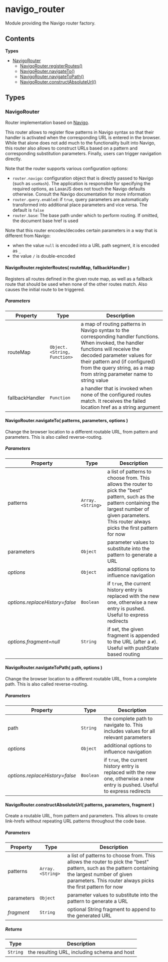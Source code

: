 
# <a id="navigo_router"></a>navigo_router

Module providing the Navigo router factory.

## Contents

**Types**

- [NavigoRouter](#NavigoRouter)
  - [NavigoRouter.registerRoutes()](#NavigoRouter.registerRoutes)
  - [NavigoRouter.navigateTo()](#NavigoRouter.navigateTo)
  - [NavigoRouter.navigateToPath()](#NavigoRouter.navigateToPath)
  - [NavigoRouter.constructAbsoluteUrl()](#NavigoRouter.constructAbsoluteUrl)

## Types

### <a id="NavigoRouter"></a>NavigoRouter

Router implementation based on [Navigo](https://github.com/krasimir/navigo).

This router allows to register flow patterns in Navigo syntax so that their handler is activated when
the corresponding URL is entered in the browser. While that alone does not add much to the
functionality built into Navigo, this router also allows to construct URLs based on a pattern and
corresponding substitution parameters. Finally, users can trigger navigation directly.

Note that the router supports various configuration options:

 - `router.navigo`: configuration object that is directly passed to Navigo (such as `useHash`). The
   application is responsible for specifying the required options, as LaxarJS does not touch the Navigo
   defaults otherwise. Consult the Navigo documentation for more information
 - `router.query.enabled`: if `true`, query parameters are automatically transformed into additional
   place parameters and vice versa. The default is `false`
 - `router.base`: The base path under which to perform routing. If omitted, the document base href is
   used

Note that this router encodes/decodes certain parameters in a way that is different from Navigo:

 - when the value `null` is encoded into a URL path segment, it is encoded as `_`
 - the value `/` is double-encoded

#### <a id="NavigoRouter.registerRoutes"></a>NavigoRouter.registerRoutes( routeMap, fallbackHandler )

Registers all routes defined in the given route map, as well as a fallback route that should be used
when none of the other routes match. Also causes the initial route to be triggered.

##### Parameters

| Property | Type | Description |
| -------- | ---- | ----------- |
| routeMap | `Object.<String, Function>` |  a map of routing patterns in Navigo syntax to the corresponding handler functions. When invoked, the handler functions will receive the decoded parameter values for their pattern and (if configured) from the query string, as a map from string parameter name to string value |
| fallbackHandler | `Function` |  a handler that is invoked when none of the configured routes match. It receives the failed location href as a string argument |

#### <a id="NavigoRouter.navigateTo"></a>NavigoRouter.navigateTo( patterns, parameters, options )

Change the browser location to a different routable URL, from pattern and parameters. This is also
called reverse-routing.

##### Parameters

| Property | Type | Description |
| -------- | ---- | ----------- |
| patterns | `Array.<String>` |  a list of patterns to choose from. This allows the router to pick the "best" pattern, such as the pattern containing the largest number of given parameters. This router always picks the first pattern for now |
| parameters | `Object` |  parameter values to substitute into the pattern to generate a URL |
| _options_ | `Object` |  additional options to influence navigation |
| _options.replaceHistory=false_ | `Boolean` |  if `true`, the current history entry is replaced with the new one, otherwise a new entry is pushed. Useful to express redirects |
| _options.fragment=null_ | `String` |  if set, the given fragment is appended to the URL (after a `#`). Useful with pushState based routing |

#### <a id="NavigoRouter.navigateToPath"></a>NavigoRouter.navigateToPath( path, options )

Change the browser location to a different routable URL, from a complete path. This is also
called reverse-routing.

##### Parameters

| Property | Type | Description |
| -------- | ---- | ----------- |
| path | `String` |  the complete path to navigate to. This includes values for all relevant parameters |
| _options_ | `Object` |  additional options to influence navigation |
| _options.replaceHistory=false_ | `Boolean` |  if `true`, the current history entry is replaced with the new one, otherwise a new entry is pushed. Useful to express redirects |

#### <a id="NavigoRouter.constructAbsoluteUrl"></a>NavigoRouter.constructAbsoluteUrl( patterns, parameters, fragment )

Create a routable URL, from pattern and parameters. This allows to create link-hrefs without repeating
URL patterns throughout the code base.

##### Parameters

| Property | Type | Description |
| -------- | ---- | ----------- |
| patterns | `Array.<String>` |  a list of patterns to choose from. This allows the router to pick the "best" pattern, such as the pattern containing the largest number of given parameters. This router always picks the first pattern for now |
| parameters | `Object` |  parameter values to substitute into the pattern to generate a URL |
| _fragment_ | `String` |  optional String fragment to append to the generated URL |

##### Returns

| Type | Description |
| ---- | ----------- |
| `String` |  the resulting URL, including schema and host |
